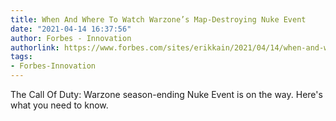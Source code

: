 ```yaml
---
title: When And Where To Watch Warzone’s Map-Destroying Nuke Event
date: "2021-04-14 16:37:56"
author: Forbes - Innovation
authorlink: https://www.forbes.com/sites/erikkain/2021/04/14/when-and-where-to-watch-warzones-map-destroying-nuke-event/
tags:
- Forbes-Innovation
---
```

The Call Of Duty: Warzone season-ending Nuke Event is on the way. Here's what you need to know.
